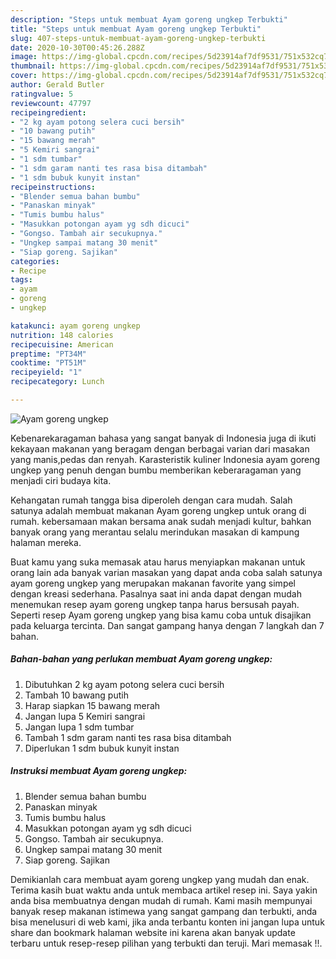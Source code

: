 ```yaml
---
description: "Steps untuk membuat Ayam goreng ungkep Terbukti"
title: "Steps untuk membuat Ayam goreng ungkep Terbukti"
slug: 407-steps-untuk-membuat-ayam-goreng-ungkep-terbukti
date: 2020-10-30T00:45:26.288Z
image: https://img-global.cpcdn.com/recipes/5d23914af7df9531/751x532cq70/ayam-goreng-ungkep-foto-resep-utama.jpg
thumbnail: https://img-global.cpcdn.com/recipes/5d23914af7df9531/751x532cq70/ayam-goreng-ungkep-foto-resep-utama.jpg
cover: https://img-global.cpcdn.com/recipes/5d23914af7df9531/751x532cq70/ayam-goreng-ungkep-foto-resep-utama.jpg
author: Gerald Butler
ratingvalue: 5
reviewcount: 47797
recipeingredient:
- "2 kg ayam potong selera cuci bersih"
- "10 bawang putih"
- "15 bawang merah"
- "5 Kemiri sangrai"
- "1 sdm tumbar"
- "1 sdm garam nanti tes rasa bisa ditambah"
- "1 sdm bubuk kunyit instan"
recipeinstructions:
- "Blender semua bahan bumbu"
- "Panaskan minyak"
- "Tumis bumbu halus"
- "Masukkan potongan ayam yg sdh dicuci"
- "Gongso. Tambah air secukupnya."
- "Ungkep sampai matang 30 menit"
- "Siap goreng. Sajikan"
categories:
- Recipe
tags:
- ayam
- goreng
- ungkep

katakunci: ayam goreng ungkep 
nutrition: 148 calories
recipecuisine: American
preptime: "PT34M"
cooktime: "PT51M"
recipeyield: "1"
recipecategory: Lunch

---
```



![Ayam goreng ungkep](https://img-global.cpcdn.com/recipes/5d23914af7df9531/751x532cq70/ayam-goreng-ungkep-foto-resep-utama.jpg)

Kebenarekaragaman bahasa yang sangat banyak di Indonesia juga di ikuti kekayaan makanan yang beragam dengan berbagai varian dari masakan yang manis,pedas dan renyah. Karasteristik kuliner Indonesia ayam goreng ungkep yang penuh dengan bumbu memberikan keberaragaman yang menjadi ciri budaya kita.




Kehangatan rumah tangga bisa diperoleh dengan cara mudah. Salah satunya adalah membuat makanan Ayam goreng ungkep untuk orang di rumah. kebersamaan makan bersama anak sudah menjadi kultur, bahkan banyak orang yang merantau selalu merindukan masakan di kampung halaman mereka.

Buat kamu yang suka memasak atau harus menyiapkan makanan untuk orang lain ada banyak varian masakan yang dapat anda coba salah satunya ayam goreng ungkep yang merupakan makanan favorite yang simpel dengan kreasi sederhana. Pasalnya saat ini anda dapat dengan mudah menemukan resep ayam goreng ungkep tanpa harus bersusah payah.
Seperti resep Ayam goreng ungkep yang bisa kamu coba untuk disajikan pada keluarga tercinta. Dan sangat gampang hanya dengan 7 langkah dan 7 bahan.


<!--inarticleads1-->

##### Bahan-bahan yang perlukan membuat Ayam goreng ungkep:

1. Dibutuhkan 2 kg ayam potong selera cuci bersih
1. Tambah 10 bawang putih
1. Harap siapkan 15 bawang merah
1. Jangan lupa 5 Kemiri sangrai
1. Jangan lupa 1 sdm tumbar
1. Tambah 1 sdm garam nanti tes rasa bisa ditambah
1. Diperlukan 1 sdm bubuk kunyit instan




<!--inarticleads2-->

##### Instruksi membuat  Ayam goreng ungkep:

1. Blender semua bahan bumbu
1. Panaskan minyak
1. Tumis bumbu halus
1. Masukkan potongan ayam yg sdh dicuci
1. Gongso. Tambah air secukupnya.
1. Ungkep sampai matang 30 menit
1. Siap goreng. Sajikan




Demikianlah cara membuat ayam goreng ungkep yang mudah dan enak. Terima kasih buat waktu anda untuk membaca artikel resep ini. Saya yakin anda bisa membuatnya dengan mudah di rumah. Kami masih mempunyai banyak resep makanan istimewa yang sangat gampang dan terbukti, anda bisa menelusuri di web kami, jika anda terbantu konten ini jangan lupa untuk share dan bookmark halaman website ini karena akan banyak update terbaru untuk resep-resep pilihan yang terbukti dan teruji. Mari memasak !!. 

